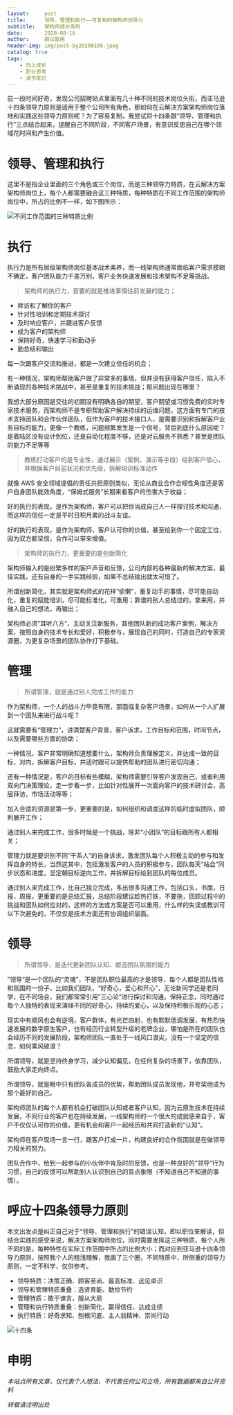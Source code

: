 ```yaml
---
layout:     post
title:      领导、管理和执行——可复制的架构师领导力
subtitle:   架构师成长系列
date:       2020-08-16
author:     薛以致用
header-img: img/post-bg20200106.jpeg
catalog: true
tags:
    - 向上成长
    - 职业思考
    - 读书笔记
---
```


前一段时间好奇，发现公司招聘站点里面有几十种不同的技术岗位头衔，而亚马逊十四条领导力原则是适用于整个公司所有角色，那如何在云解决方案架构师岗位落地和实践这些领导力原则呢？为了容易复制，我尝试将十四条跟“领导、管理和执行”三点结合起来，提醒自己不同阶段，不同客户场景，有意识反思自己在哪个领域花时间和产生价值。

# 领导、管理和执行

这里不是指企业里面的三个角色或三个岗位，而是三种领导力特质，在云解决方案架构师岗位上，每个人都需要融合这三种特质，每种特质在不同工作范围的架构师岗位中，所占的比例不一样，如下图所示：

![不同工作范围的三种特质比例]({{site.image-srv}}/img/20200816/1.png)

# 执行

执行力是所有层级架构师岗位基本战术素养，而一线架构师通常面临客户需求模糊不确定，客户团队能力千差万别，客户业务快速发展和技术架构不足等挑战。

> 架构师的执行力，首要的就是推进事情往前发展的能力；

- 拜访和了解你的客户
- 针对性培训和定期技术探讨
- 及时响应客户，并跟进客户反馈
- 成为客户的架构师
- 保持好奇，快速学习和勤动手
- 勤总结和输出

每一次跟客户交流和推进，都是一次建立信任的机会；

有一种情况，架构师帮助客户做了非常多的事情，但并没有获得客户信任，陷入不断涌现的各种技术挑战中，甚至是重复的技术挑战；那问题出现在哪里？

我想大部分原因是交往的初期没有明确各自的期望，客户期望或习惯免费的实时专家技术服务，而架构师不是专职帮助客户解决持续的运维问题，这方面有专门的技术支持团队和合作伙伴团队，但作为客户的技术接口人，是需要识别和拆解客户业务目标的能力，更像一个教练，问题频繁发生是一个信号，背后到底什么原因呢？是着陆区没有设计到位，还是自动化程度不够，还是对云服务不熟悉？甚至是团队的能力不足等等

> 教练打动客户的是专业性，通过展示（案例，演示等手段）给到客户信心，并根据客户目前状况和优先级，拆解培训标准动作

就像 AWS 安全领域提倡的责任共担原则类似，无论从商业合作合规性角度还是客户自身团队能效角度，“保姆式服务”长期来看客户的伤害大于收益；

好的执行的表现，是作为架构师，客户可以把你当成自己人一样探讨技术和沟通，而这样的信任一定是平时日积月累的战斗友谊。

好的执行的表现，是作为架构师，客户认可你的价值，甚至给到你一个固定工位，因为双方都坚信，合作可以带来增值。

> 架构师的执行力，更重要的是创新简化

架构师输入的是纷繁多样的客户声音和反馈，公司内部的各种最新的解决方案，最佳实践，还有自身的一手实践经验，如果不总结输出就太可惜了。

所谓创新简化，其实就是架构师式的花样“偷懒”，重复动手的事情，尽可能自动化，重复的赋能培训，尽可能标准化，可重用；靠谱的别人总结过的，拿来用，并融入自己的想法，再输出；

架构师必须“耳听八方“，主动关注新服务，其他团队新的成功客户案例，解决方案，按照自身的技术专长和爱好，积极参与，展现自己的同时，打造自己的专家资源圈，为更复杂场景的团队协作打下基础。

# 管理

> 所谓管理，就是通过别人完成工作的能力

作为架构师，一个人的战斗力毕竟有限，那面临复杂客户场景，如何从一个人扩展到一个团队来进行战斗呢？

这就需要有“管理力”，讲清楚客户背景，客户诉求，工作目标和范围，时间节点，以及需要哪些方面的协助；

一种情况，客户非常明确知道想要什么，架构师负责理解定义，并达成一致的目标，对内，拆解客户目标，并适时跟可以提供帮助的团队进行密切沟通；

还有一种情况是，客户的目标有些模糊，架构师需要引导客户发现自己，或者利用双向门决策理论，走一步看一步，比如针对性展开一次面向客户的技术研讨会，高层拜访，市场活动等等；

加入合适的资源是第一步，更重要的是，如何组织和调度这样的临时虚拟团队，顺利展开工作；

通过别人来完成工作，很多时候是一个挑战，除非“小团队”的目标跟所有人都相关；

管理力就是要识别不同“干系人”的自身诉求，激发团队每个人积极主动的参与和发挥自身的特长，当然这其中，包括激发客户的人员的积极参与，团队每天“站会”同步状态和进度，坚定朝目标逆向工作，并拆解目标给到团队的每位成员。

通过别人来完成工作，比自己独立完成，多出很多沟通工作，包括口头，书面，日报，周报，更重要的是总结汇报，总结阶段建议趁热打铁，不要拖，回顾过程中的挑战和团队如何应对的，这样的方法或方案是否可以重用，什么样的失误或教训可以下次避免的，不仅仅是技术方面还有协调组织层面。


# 领导

> 所谓领导，是迭代更新团队认知、塑造团队氛围的能力

”领导“是一个团队的“灵魂”，不是团队职位最高的才是领导，每个人都是团队性格和氛围的一份子，比如我们团队，“好奇心，爱心和开心”，无论新同学还是老同学，在不同场合，我们都常常引用”三心论“进行探讨和沟通，保持正念，同时通过每个人独特的表现来演绎不同的好奇心，持续的爱心，以及保持积极乐观的心态；

现实中有顺风也会有逆境，客户群体，有光芒四射，也有默默低调发展，有热烈快速发展的数字原生客户，也有经历行业转型升级的老牌企业，哪怕是所在的团队也会经历不同的发展阶段，架构师团队一直处于一线风口浪尖，没有一个坚定的信念，如何乘风破浪？

所谓领导，就是坚持终身学习，减少认知偏见，在任何复杂的场景下，依靠团队，鼓励大家走向终点。

所谓领导，就是眼中只有团队各成员的优势，帮助团队成员发现他，并夸奖他成为那个最好的自己。

架构师团队的每个人都有机会打破团队认知或者客户认知，因为云原生技术在持续发展，不同行业的客户也在持续发展，一线架构师的一个很大的成就感来自于，客户不仅仅认可你的价值，更有机会和客户一起经历和共同打造新的”认知“。

架构师在客户现场一言一行，跟客户打成一片，构建良好的合作氛围就是在做领导力相关的努力。

团队合作中，给到一起参与的小伙伴中肯及时的反馈，也是一种良好的”领导“行为习惯，自己的反馈可以帮助别人认识到自己的盲点象限（不知道自己不知道的事情）。

# 呼应十四条领导力原则

本文出发点是纠正自己对于“领导、管理和执行”的错误认知，即以职位来解读，但结合实践的感受来说，解决方案架构师岗位，同时需要发挥这三种特质，每个人所不同的是，每种特性在实际工作范围中所占的比例大小；而对应到亚马逊十四条领导力原则，按照我个人的粗浅理解，我画了三个圈，不同特质中，所侧重的领导力原则，一定不科学，仅供参考。

- 领导特质：决策正确、顾客至尚、最高标准、远见卓识
- 领导和管理特质重叠：选贤育能、勤俭节约
- 管理特质：敢于谏言，服从大局
- 管理和执行特质重叠：创新简化、赢得信任、达成业绩
- 执行特质：好奇求知、刨根问底、主人翁精神、崇尚行动

![十四条]({{site.image-srv}}/img/20200816/2.png)

# 申明

_本站点所有文章，仅代表个人想法，不代表任何公司立场，所有数据都来自公开资料_

*转载请注明出处*


